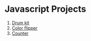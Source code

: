 # Javascript Projects
01. [Drum kit](01_Drumkit)
02. [Color flipper](02_ColorFlipper)
03. [Counter](03_Counter)
